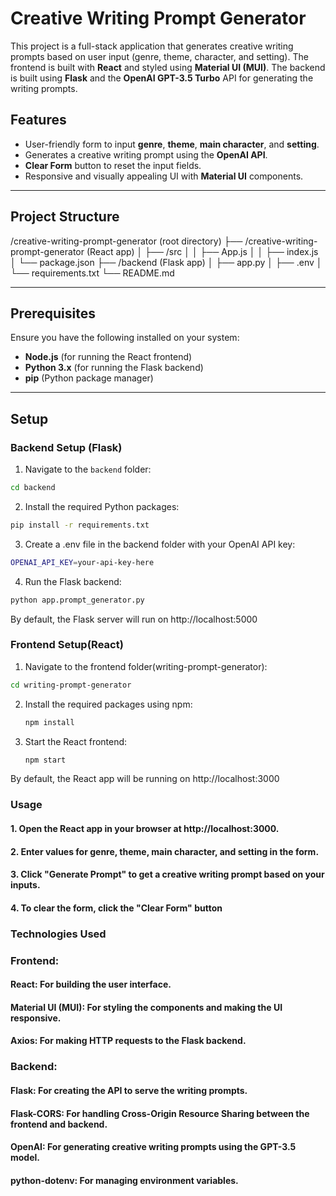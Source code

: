 # Creative Writing Prompt Generator

This project is a full-stack application that generates creative writing prompts based on user input (genre, theme, character, and setting). The frontend is built with **React** and styled using **Material UI (MUI)**. The backend is built using **Flask** and the **OpenAI GPT-3.5 Turbo** API for generating the writing prompts.

## Features
- User-friendly form to input **genre**, **theme**, **main character**, and **setting**.
- Generates a creative writing prompt using the **OpenAI API**.
- **Clear Form** button to reset the input fields.
- Responsive and visually appealing UI with **Material UI** components.

---

## Project Structure

/creative-writing-prompt-generator (root directory) ├── /creative-writing-prompt-generator (React app) │ ├── /src │ │ ├── App.js │ │ ├── index.js │ └── package.json ├── /backend (Flask app) │ ├── app.py │ ├── .env │ └── requirements.txt └── README.md

---

## Prerequisites

Ensure you have the following installed on your system:
- **Node.js** (for running the React frontend)
- **Python 3.x** (for running the Flask backend)
- **pip** (Python package manager)

---

## Setup

### Backend Setup (Flask)
1. Navigate to the `backend` folder:
```bash
cd backend
```

2. Install the required Python packages:
```bash
pip install -r requirements.txt
```
3. Create a .env file in the backend folder with your OpenAI API key:
```bash
OPENAI_API_KEY=your-api-key-here
```
4. Run the Flask backend:
```bash
python app.prompt_generator.py
```
By default, the Flask server will run on http://localhost:5000

### Frontend Setup(React)
1. Navigate to the frontend folder(writing-prompt-generator):
```bash
cd writing-prompt-generator
```

2. Install the required packages using npm:
   ```bash
   npm install
   ```
3. Start the React frontend:
   ```bash
   npm start
   ```
By default, the React app will be running on http://localhost:3000

### Usage

#### 1. Open the React app in your browser at http://localhost:3000.
#### 2. Enter values for genre, theme, main character, and setting in the form.
#### 3. Click "Generate Prompt" to get a creative writing prompt based on your inputs.
#### 4. To clear the form, click the "Clear Form" button

### Technologies Used
### Frontend:
  #### React: For building the user interface.
  #### Material UI (MUI): For styling the components and making the UI responsive.
  #### Axios: For making HTTP requests to the Flask backend.
  
### Backend:
  #### Flask: For creating the API to serve the writing prompts.
  #### Flask-CORS: For handling Cross-Origin Resource Sharing between the frontend and backend.
  #### OpenAI: For generating creative writing prompts using the GPT-3.5 model.
  #### python-dotenv: For managing environment variables.


  
